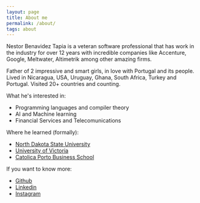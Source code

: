 ```yaml
---
layout: page
title: About me
permalink: /about/
tags: about
---
```


Nestor Benavidez Tapia is a veteran software professional that has work in
the industry for over 12 years with incredible companies like Accenture, Google, 
Meltwater, Altimetrik among other amazing firms.

Father of 2 impressive and smart girls, in love with Portugal and its people. Lived in
Nicaragua, USA, Uruguay, Ghana, South Africa, Turkey and Portugal. Visited 20+ countries and counting.

What he's interested in:
* Programming languages and compiler theory
* AI and Machine learning
* Financial Services and Telecomunications

Where he learned (formally):
* [North Dakota State University](https://ndsu.edu)
* [University of Victoria](https://uvic.ca)
* [Catolica Porto Business School](https://www.catolicabs.porto.ucp.pt/catolicabs-porto)

If you want to know more:
* [Github](https://github.com/nestorbenavidez)
* [Linkedin](https://www.linkedin.com/in/nestorbenavidez/)
* [Instagram](https://www.instagram.com/yeah_i_saw_it/)



